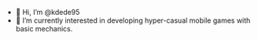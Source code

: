 - 👋 Hi, I’m @kdede95
- 👀 I’m currently interested in developing hyper-casual mobile games with basic mechanics.

<!---
kdede95/kdede95 is a ✨ special ✨ repository because its `README.md` (this file) appears on your GitHub profile.
You can click the Preview link to take a look at your changes.
--->
